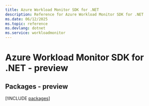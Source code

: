 ```yaml
---
title: Azure Workload Monitor SDK for .NET
description: Reference for Azure Workload Monitor SDK for .NET
ms.date: 06/12/2025
ms.topic: reference
ms.devlang: dotnet
ms.service: workloadmonitor
---
```

# Azure Workload Monitor SDK for .NET - preview
## Packages - preview
[!INCLUDE [packages](workload-monitor-index.md)]